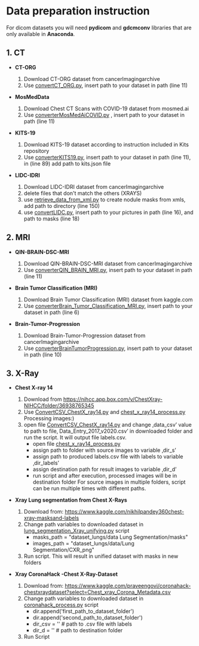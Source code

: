 # **Data preparation instruction**
For dicom datasets you will need **pydicom** and **gdcmconv** libraries that are only available in
**Anaconda**.

## 1. CT
* **CT-ORG**
  1. Download CT-ORG dataset from cancerImagingarchive
  2. Use [convertCT_ORG.py](./Train_dataset/CT/convertCT_ORG.py), insert path to your dataset in path (line 11)

* **MosMedData**
  1. Download Chest CT Scans with COVID-19 dataset from mosmed.ai
  2.  Use [converterMosMedAiCOVID.py](./Train_dataset/CT/converterMosMedAiCOVID.py) , insert path to your dataset in path (line 11)

* **KITS-19**
  1. Download KITS-19 dataset according to instruction included in Kits repository
  2. Use [converterKITS19.py](./Train_dataset/CT/converterKITS19.py), insert path to your dataset in path (line 11), in (line 89)
add path to kits.json file

* **LIDC-IDRI**
  1. Download LIDC-IDRI dataset from cancerImagingarchive
  2. delete files that don't match the others (XRAYS)
  3. use [retrieve_data_from_xml.py](./Train_dataset/CT/retrieve_data_from_xml.py) to create nodule masks from xmls, add path to directory (line 150)
  4. use [convertLIDC.py](./Train_dataset/CT/convertLIDC.py), insert path to your pictures in path (line 16), and path to masks (line 18)

## 2. MRI
* **QIN-BRAIN-DSC-MRI**
  1. Download QIN-BRAIN-DSC-MRI dataset from cancerImagingarchive
  2. Use [converterQIN_BRAIN_MRI.py](./Train_dataset/MRI/converterQIN_BRAIN_MRI.py), insert path to your dataset in path (line 11)

* **Brain Tumor Classification (MRI)**
  1. Download Brain Tumor Classification (MRI) dataset from kaggle.com
  2.   Use [converterBrain_Tumor_Classification_MRI.py](./Train_dataset/MRI/converterBrain_Tumor_Classification_MRI.py), insert path to your dataset in path (line 6)

* **Brain-Tumor-Progression**
  1. Download Brain-Tumor-Progression dataset from cancerImagingarchive
  2. Use [converterBrainTumorProgression.py](./Train_dataset/MRI/converterBrainTumorProgression.py), insert path to your dataset in path (line 10)

## 3. X-Ray
* **Chest X-ray 14**
  1. Download from https://nihcc.app.box.com/v/ChestXray-NIHCC/folder/36938765345
  2. Use [ConvertCSV_ChestX_ray14.py](./Train_dataset/X_Ray/ConvertCSV_ChestX_ray14.py) and [chest_x_ray14_process.py](./Train_dataset/X_Ray/chest_x_ray14_process.py) Processing images:)
  3. open file [ConvertCSV_ChestX_ray14.py](./Train_dataset/X_Ray/ConvertCSV_ChestX_ray14.py) and change ‚data_csv’ value to path to file‚ Data_Entry_2017_v2020.csv’ in downloaded folder and run the script. It will output file labels.csv.
      - open file [chest_x_ray14_process.py](./Train_dataset/X_Ray/chest_x_ray14_process.py)
      - assign path to folder with source images to variable ‚dir_s’
      - assign path to produced labels.csv file with labels to variable ‚dir_labels’
      - assign destination path for result images to variable ‚dir_d’
      - run script and after execution, processed images will be in destination folder For source images in multiple folders, script can be run multiple times with different paths.

* **Xray Lung segmentation from Chest X-Rays**
  1. Download from: https://www.kaggle.com/nikhilpandey360chest-xray-masksand-labels
  2. Change path variables to downloaded dataset in [lung_segmentation_Xray_unifying.py](./Train_dataset/X_Ray/lung_segmentation_Xray_unifying.py) script
      - masks_path = "dataset_lungs/data Lung Segmentation/masks"
      - images_path = "dataset_lungs/data/Lung Segmentation/CXR_png"
  3. Run script. This will result in unified dataset with masks in new folders

* **Xray CoronaHack -Chest X-Ray-Dataset**
  1. Download from: https://www.kaggle.com/praveengovi/coronahack-chestxraydataset?select=Chest_xray_Corona_Metadata.csv 
  2. Change path variables to downloaded dataset in [coronahack_process.py](./Train_dataset/X_Ray/coronahack_process.py) script
      - dir.append('first_path_to_dataset_folder')
      - dir.append('second_path_to_dataset_folder')
      - dir_csv = '' # path to .csv file with labels
      - dir_d = '' # path to destination folder
  3. Run Script

